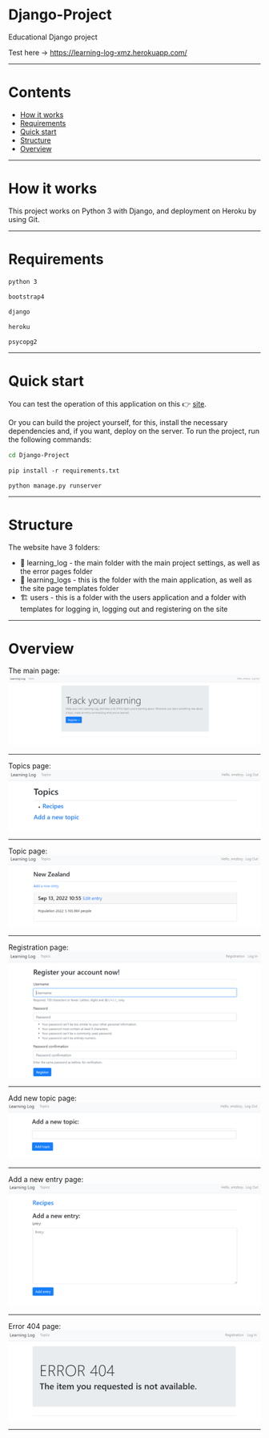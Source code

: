 # Django-Project
 Educational Django project
 
Test here -> https://learning-log-xmz.herokuapp.com/
___

# Contents
- [How it works](#how-it-works)
- [Requirements](#requirements)
- [Quick start](#quick-start)
- [Structure](#structure)
- [Overview](#overview)
___

# How it works
This project works on Python 3 with Django, and deployment on Heroku by using Git.
___

# Requirements
```
python 3
```
```
bootstrap4
```
```
django
```
```
heroku
```
```
psycopg2
```
___

# Quick start
You can test the operation of this application on this 👉 [site](https://learning-log-xmz.herokuapp.com/).

Or you can build the project yourself, for this, install the necessary dependencies and, if you want, deploy on the server.
To run the project, run the following commands:
```bash
cd Django-Project
```
```
pip install -r requirements.txt
```
```
python manage.py runserver
```
___

# Structure

The website have 3 folders:

* 🎉 learning_log - the main folder with the main project settings, as well as the error pages folder
* 🎈 learning_logs - this is the folder with the main application, as well as the site page templates folder
* 🏗 users - this is a folder with the users application and a folder with templates for logging in, logging out and registering on the site
___

# Overview

The main page:
![Index](https://github.com/xmzboy/Django-Project/blob/main/readme_images/main_page.PNG)
___

Topics page:
![Index](https://github.com/xmzboy/Django-Project/blob/main/readme_images/topics.PNG)
___

Topic page:
![Index](https://github.com/xmzboy/Django-Project/blob/main/readme_images/topic.PNG)
___

Registration page:
![Index](https://github.com/xmzboy/Django-Project/blob/main/readme_images/register.PNG)
___

Add new topic page:
![Index](https://github.com/xmzboy/Django-Project/blob/main/readme_images/add_new_topic.PNG)
___

Add a new entry page:
![Index](https://github.com/xmzboy/Django-Project/blob/main/readme_images/add_new_entry.PNG)
___

Error 404 page:
![Index](https://github.com/xmzboy/Django-Project/blob/main/readme_images/404.PNG)
___
